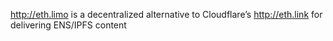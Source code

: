http://eth.limo is a decentralized alternative to Cloudflare’s http://eth.link for delivering ENS/IPFS content
